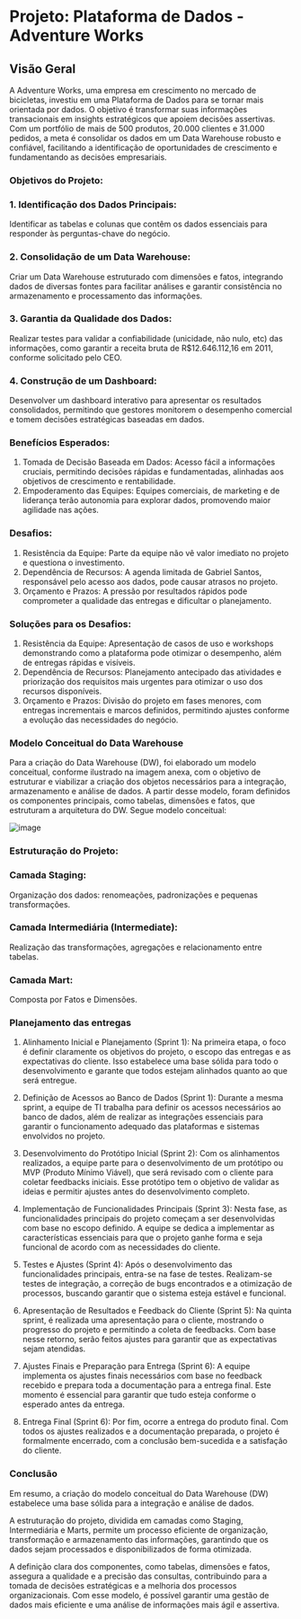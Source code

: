 # Projeto: Plataforma de Dados - Adventure Works
## Visão Geral
A Adventure Works, uma empresa em crescimento no mercado de bicicletas, investiu em uma Plataforma de Dados para se tornar mais orientada por dados. O objetivo é transformar suas informações transacionais em insights estratégicos que apoiem decisões assertivas. Com um portfólio de mais de 500 produtos, 20.000 clientes e 31.000 pedidos, a meta é consolidar os dados em um Data Warehouse robusto e confiável, facilitando a identificação de oportunidades de crescimento e fundamentando as decisões empresariais.
### Objetivos do Projeto:
### 1.	Identificação dos Dados Principais:
Identificar as tabelas e colunas que contêm os dados essenciais para responder às perguntas-chave do negócio.
### 2.	Consolidação de um Data Warehouse:
Criar um Data Warehouse estruturado com dimensões e fatos, integrando dados de diversas fontes para facilitar análises e garantir consistência no armazenamento e processamento das informações.
### 3.	Garantia da Qualidade dos Dados:
Realizar testes para validar a confiabilidade (unicidade, não nulo, etc) das informações, como garantir a receita bruta de R$12.646.112,16 em 2011, conforme solicitado pelo CEO. 
### 4.	Construção de um Dashboard:
Desenvolver um dashboard interativo para apresentar os resultados consolidados, permitindo que gestores monitorem o desempenho comercial e tomem decisões estratégicas baseadas em dados.
### Benefícios Esperados:
1.	Tomada de Decisão Baseada em Dados:
Acesso fácil a informações cruciais, permitindo decisões rápidas e fundamentadas, alinhadas aos objetivos de crescimento e rentabilidade.
2.	Empoderamento das Equipes:
Equipes comerciais, de marketing e de liderança terão autonomia para explorar dados, promovendo maior agilidade nas ações.
### Desafios:
1.	Resistência da Equipe:
Parte da equipe não vê valor imediato no projeto e questiona o investimento.
2.	Dependência de Recursos:
A agenda limitada de Gabriel Santos, responsável pelo acesso aos dados, pode causar atrasos no projeto.
3.	Orçamento e Prazos:
A pressão por resultados rápidos pode comprometer a qualidade das entregas e dificultar o planejamento.
### Soluções para os Desafios:
1.	Resistência da Equipe:
Apresentação de casos de uso e workshops demonstrando como a plataforma pode otimizar o desempenho, além de entregas rápidas e visíveis.
2.	Dependência de Recursos:
Planejamento antecipado das atividades e priorização dos requisitos mais urgentes para otimizar o uso dos recursos disponíveis.
3.	Orçamento e Prazos:
Divisão do projeto em fases menores, com entregas incrementais e marcos definidos, permitindo ajustes conforme a evolução das necessidades do negócio.
### Modelo Conceitual do Data Warehouse
Para a criação do Data Warehouse (DW), foi elaborado um modelo conceitual, conforme ilustrado na imagem anexa, com o objetivo de estruturar e viabilizar a criação dos objetos necessários para a integração, armazenamento e análise de dados.
A partir desse modelo, foram definidos os componentes principais, como tabelas, dimensões e fatos, que estruturam a arquitetura do DW.
Segue modelo conceitual:

![image](https://github.com/user-attachments/assets/f24ba10a-1ac0-421a-84e4-6193a44c9212)


### Estruturação do Projeto:
### Camada Staging:
Organização dos dados: renomeações, padronizações e pequenas transformações.
### Camada Intermediária (Intermediate):
Realização das transformações, agregações e relacionamento entre tabelas.
### Camada Mart:
Composta por Fatos e Dimensões.

### Planejamento das entregas

1. Alinhamento Inicial e Planejamento (Sprint 1): Na primeira etapa, o foco é definir claramente os objetivos do projeto, o escopo das entregas e as expectativas do cliente. Isso estabelece uma base sólida para todo o desenvolvimento e garante que todos estejam alinhados quanto ao que será entregue.

2. Definição de Acessos ao Banco de Dados (Sprint 1): Durante a mesma sprint, a equipe de TI trabalha para definir os acessos necessários ao banco de dados, além de realizar as integrações essenciais para garantir o funcionamento adequado das plataformas e sistemas envolvidos no projeto.

3. Desenvolvimento do Protótipo Inicial (Sprint 2): Com os alinhamentos realizados, a equipe parte para o desenvolvimento de um protótipo ou MVP (Produto Mínimo Viável), que será revisado com o cliente para coletar feedbacks iniciais. Esse protótipo tem o objetivo de validar as ideias e permitir ajustes antes do desenvolvimento completo.

4. Implementação de Funcionalidades Principais (Sprint 3): Nesta fase, as funcionalidades principais do projeto começam a ser desenvolvidas com base no escopo definido. A equipe se dedica a implementar as características essenciais para que o projeto ganhe forma e seja funcional de acordo com as necessidades do cliente.

5. Testes e Ajustes (Sprint 4): Após o desenvolvimento das funcionalidades principais, entra-se na fase de testes. Realizam-se testes de integração, a correção de bugs encontrados e a otimização de processos, buscando garantir que o sistema esteja estável e funcional.

6. Apresentação de Resultados e Feedback do Cliente (Sprint 5): Na quinta sprint, é realizada uma apresentação para o cliente, mostrando o progresso do projeto e permitindo a coleta de feedbacks. Com base nesse retorno, serão feitos ajustes para garantir que as expectativas sejam atendidas.

7. Ajustes Finais e Preparação para Entrega (Sprint 6): A equipe implementa os ajustes finais necessários com base no feedback recebido e prepara toda a documentação para a entrega final. Este momento é essencial para garantir que tudo esteja conforme o esperado antes da entrega.

8. Entrega Final (Sprint 6): Por fim, ocorre a entrega do produto final. Com todos os ajustes realizados e a documentação preparada, o projeto é formalmente encerrado, com a conclusão bem-sucedida e a satisfação do cliente.

### Conclusão
Em resumo, a criação do modelo conceitual do Data Warehouse (DW) estabelece uma base sólida para a integração e análise de dados. 

A estruturação do projeto, dividida em camadas como Staging, Intermediária e Marts, permite um processo eficiente de organização, transformação e armazenamento das informações, garantindo que os dados sejam processados e disponibilizados de forma otimizada. 

A definição clara dos componentes, como tabelas, dimensões e fatos, assegura a qualidade e a precisão das consultas, contribuindo para a tomada de decisões estratégicas e a melhoria dos processos organizacionais. Com esse modelo, é possível garantir uma gestão de dados mais eficiente e uma análise de informações mais ágil e assertiva.



